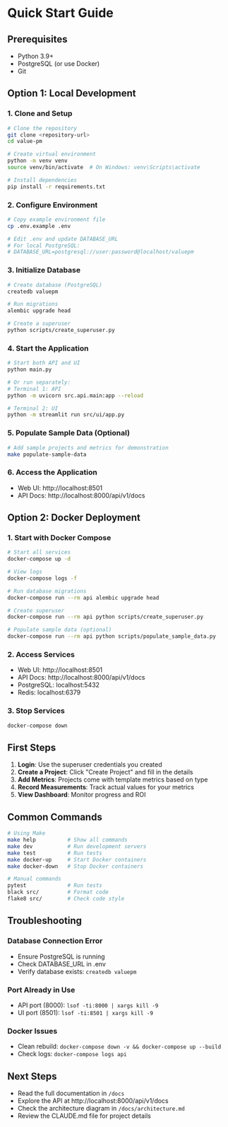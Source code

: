 # Quick Start Guide

## Prerequisites

- Python 3.9+
- PostgreSQL (or use Docker)
- Git

## Option 1: Local Development

### 1. Clone and Setup

```bash
# Clone the repository
git clone <repository-url>
cd value-pm

# Create virtual environment
python -m venv venv
source venv/bin/activate  # On Windows: venv\Scripts\activate

# Install dependencies
pip install -r requirements.txt
```

### 2. Configure Environment

```bash
# Copy example environment file
cp .env.example .env

# Edit .env and update DATABASE_URL
# For local PostgreSQL:
# DATABASE_URL=postgresql://user:password@localhost/valuepm
```

### 3. Initialize Database

```bash
# Create database (PostgreSQL)
createdb valuepm

# Run migrations
alembic upgrade head

# Create a superuser
python scripts/create_superuser.py
```

### 4. Start the Application

```bash
# Start both API and UI
python main.py

# Or run separately:
# Terminal 1: API
python -m uvicorn src.api.main:app --reload

# Terminal 2: UI
python -m streamlit run src/ui/app.py
```

### 5. Populate Sample Data (Optional)

```bash
# Add sample projects and metrics for demonstration
make populate-sample-data
```

### 6. Access the Application

- Web UI: http://localhost:8501
- API Docs: http://localhost:8000/api/v1/docs

## Option 2: Docker Deployment

### 1. Start with Docker Compose

```bash
# Start all services
docker-compose up -d

# View logs
docker-compose logs -f

# Run database migrations
docker-compose run --rm api alembic upgrade head

# Create superuser
docker-compose run --rm api python scripts/create_superuser.py

# Populate sample data (optional)
docker-compose run --rm api python scripts/populate_sample_data.py
```

### 2. Access Services

- Web UI: http://localhost:8501
- API Docs: http://localhost:8000/api/v1/docs
- PostgreSQL: localhost:5432
- Redis: localhost:6379

### 3. Stop Services

```bash
docker-compose down
```

## First Steps

1. **Login**: Use the superuser credentials you created
2. **Create a Project**: Click "Create Project" and fill in the details
3. **Add Metrics**: Projects come with template metrics based on type
4. **Record Measurements**: Track actual values for your metrics
5. **View Dashboard**: Monitor progress and ROI

## Common Commands

```bash
# Using Make
make help          # Show all commands
make dev           # Run development servers
make test          # Run tests
make docker-up     # Start Docker containers
make docker-down   # Stop Docker containers

# Manual commands
pytest             # Run tests
black src/         # Format code
flake8 src/        # Check code style
```

## Troubleshooting

### Database Connection Error
- Ensure PostgreSQL is running
- Check DATABASE_URL in .env
- Verify database exists: `createdb valuepm`

### Port Already in Use
- API port (8000): `lsof -ti:8000 | xargs kill -9`
- UI port (8501): `lsof -ti:8501 | xargs kill -9`

### Docker Issues
- Clean rebuild: `docker-compose down -v && docker-compose up --build`
- Check logs: `docker-compose logs api`

## Next Steps

- Read the full documentation in `/docs`
- Explore the API at http://localhost:8000/api/v1/docs
- Check the architecture diagram in `/docs/architecture.md`
- Review the CLAUDE.md file for project details